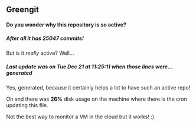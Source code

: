## Greengit

#### Do you wonder why this repository is so active?

##### After all it has 25047 commits!

But is it *really* active? Well...

##### Last update was on Tue Dec 21 at 11:25:11 when those lines were... generated

Yes, generated, because it certainly helps a lot to have such an active repo!

Oh and there was **26%** disk usage on the machine
where there is the cron updating this file.

Not the best way to monitor a VM in the cloud but it works! :)

